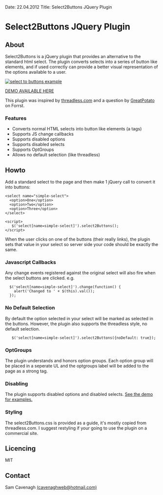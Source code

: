 Date: 22.04.2012
Title: Select2Buttons JQuery Plugin

# Select2Buttons JQuery Plugin

## About

Select2Buttons is a jQuery plugin that provides an alternative to the standard html select. The plugin converts selects into a series of button like elements, 
and if used correctly can provide a better visual representation of the options available to a user.

[![select to buttons example](http://o-sam-o.github.com/images/select2ButtonsExample.png)](http://o-sam-o.github.com/select2Buttons/)


[DEMO AVAILABLE HERE](http://o-sam-o.github.com/select2Buttons/)

This plugin was inspired by [threadless.com](http://www.threadless.com/) and a question by [GreatPotato](http://forrst.com/people/GreatPotato) on Forrst.

### Features

* Converts normal HTML selects into button like elements (a tags)
* Supports JS change callbacks
* Supports disabled options
* Supports disabled selects
* Supports OptGroups
* Allows no default selection (like threadless)

## Howto

Add a standard select to the page and then make 1 jQuery call to convert it into buttons:

    <select name="simple-select">
      <option>One</option>
      <option>Two</option>
      <option>Three</option>
    </select>

    <script>
       $('select[name=simple-select]').select2Buttons();
    </script>

When the user clicks on one of the buttons (their really links), the plugin sets that value in your select so server side your code should be exactly the same.

### Javascript Callbacks
Any change events registered against the original select will also fire when the select buttons are clicked. e.g.

      $('select[name=simple-select]').change(function() {
        alert('Changed to ' + $(this).val());
      });

### No Default Selection
By default the option selected in your select will be marked as selected
in the buttons.  However, the plugin also supports the threadless style,
no default selection.

       $('select[name=simple-select]').select2Buttons({noDefault: true});

### OptGroups
The plugin understands and honors option groups.  Each option group will
be placed in a seperate UL and the optgroups label will be added to the
page as a strong tag.

### Disabling
The plugin supports disabled options and disabled selects. [See the demo
for examples.](http://o-sam-o.github.com/select2Buttons/)

### Styling
The select2Buttons.css is provided as a guide, it's mostly copied from
threadless.com.  I suggest restyling if your going to use the plugin on a
commercial site.

## Licencing

MIT

## Contact

Sam Cavenagh [(cavenaghweb@hotmail.com)](mailto:cavenaghweb@hotmail.com)
